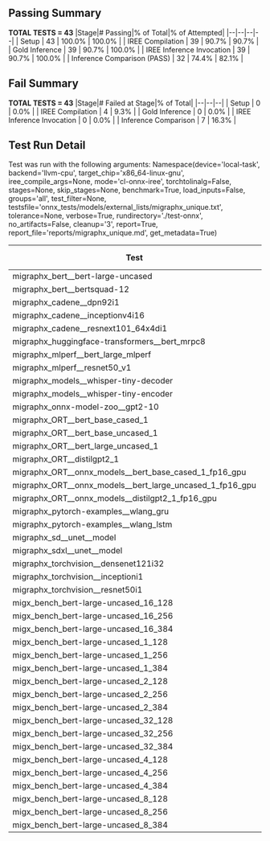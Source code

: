 ## Passing Summary

**TOTAL TESTS = 43**
|Stage|# Passing|% of Total|% of Attempted|
|--|--|--|--|
| Setup | 43 | 100.0% | 100.0% |
| IREE Compilation | 39 | 90.7% | 90.7% |
| Gold Inference | 39 | 90.7% | 100.0% |
| IREE Inference Invocation | 39 | 90.7% | 100.0% |
| Inference Comparison (PASS) | 32 | 74.4% | 82.1% |
## Fail Summary

**TOTAL TESTS = 43**
|Stage|# Failed at Stage|% of Total|
|--|--|--|
| Setup | 0 | 0.0% |
| IREE Compilation | 4 | 9.3% |
| Gold Inference | 0 | 0.0% |
| IREE Inference Invocation | 0 | 0.0% |
| Inference Comparison | 7 | 16.3% |
## Test Run Detail
Test was run with the following arguments:
Namespace(device='local-task', backend='llvm-cpu', target_chip='x86_64-linux-gnu', iree_compile_args=None, mode='cl-onnx-iree', torchtolinalg=False, stages=None, skip_stages=None, benchmark=True, load_inputs=False, groups='all', test_filter=None, testsfile='onnx_tests/models/external_lists/migraphx_unique.txt', tolerance=None, verbose=True, rundirectory='./test-onnx', no_artifacts=False, cleanup='3', report=True, report_file='reports/migraphx_unique.md', get_metadata=True)

| Test | Exit Status | Mean Benchmark Time (ms) | Notes |
|--|--|--|--|
| migraphx_bert__bert-large-uncased | PASS | 367.62561307599145 | |
| migraphx_bert__bertsquad-12 | compilation | None | |
| migraphx_cadene__dpn92i1 | PASS | 163.95223063106337 | |
| migraphx_cadene__inceptionv4i16 | PASS | 5285.507733002305 | |
| migraphx_cadene__resnext101_64x4di1 | PASS | 334.10152855018777 | |
| migraphx_huggingface-transformers__bert_mrpc8 | PASS | 636.9218860442439 | |
| migraphx_mlperf__bert_large_mlperf | Numerics | 488.7145347893238 | |
| migraphx_mlperf__resnet50_v1 | PASS | 94.81755817929901 | |
| migraphx_models__whisper-tiny-decoder | PASS | 60.71155725253953 | |
| migraphx_models__whisper-tiny-encoder | Numerics | 245.31733906931345 | |
| migraphx_onnx-model-zoo__gpt2-10 | compilation | None | |
| migraphx_ORT__bert_base_cased_1 | PASS | 212.17629603213732 | |
| migraphx_ORT__bert_base_uncased_1 | PASS | 211.3735986252626 | |
| migraphx_ORT__bert_large_uncased_1 | PASS | 567.8196549415588 | |
| migraphx_ORT__distilgpt2_1 | PASS | 91.35266486555338 | |
| migraphx_ORT__onnx_models__bert_base_cased_1_fp16_gpu | Numerics | 191.48466177284718 | |
| migraphx_ORT__onnx_models__bert_large_uncased_1_fp16_gpu | Numerics | 546.1564194411039 | |
| migraphx_ORT__onnx_models__distilgpt2_1_fp16_gpu | Numerics | 89.68084057172138 | |
| migraphx_pytorch-examples__wlang_gru | PASS | 65.33250269113164 | |
| migraphx_pytorch-examples__wlang_lstm | PASS | 20.48856836821263 | |
| migraphx_sd__unet__model | import_model | None | |
| migraphx_sdxl__unet__model | import_model | None | |
| migraphx_torchvision__densenet121i32 | PASS | 1595.194412395358 | |
| migraphx_torchvision__inceptioni1 | PASS | 215.44346689350073 | |
| migraphx_torchvision__resnet50i1 | PASS | 83.35999159940651 | |
| migx_bench_bert-large-uncased_16_128 | PASS | 1518.186564867695 | |
| migx_bench_bert-large-uncased_16_256 | PASS | 5377.511925374468 | |
| migx_bench_bert-large-uncased_16_384 | Numerics | 9399.769911542535 | |
| migx_bench_bert-large-uncased_1_128 | PASS | 156.91422075033185 | |
| migx_bench_bert-large-uncased_1_256 | PASS | 247.82613809737893 | |
| migx_bench_bert-large-uncased_1_384 | PASS | 367.25927082200843 | |
| migx_bench_bert-large-uncased_2_128 | PASS | 239.10824064579273 | |
| migx_bench_bert-large-uncased_2_256 | PASS | 428.2200609644254 | |
| migx_bench_bert-large-uncased_2_384 | PASS | 921.248896047473 | |
| migx_bench_bert-large-uncased_32_128 | PASS | 5062.101010233164 | |
| migx_bench_bert-large-uncased_32_256 | PASS | 13757.05911964178 | |
| migx_bench_bert-large-uncased_32_384 | Numerics | 22021.72733657062 | |
| migx_bench_bert-large-uncased_4_128 | PASS | 403.92916835844517 | |
| migx_bench_bert-large-uncased_4_256 | PASS | 793.9007288465897 | |
| migx_bench_bert-large-uncased_4_384 | PASS | 1279.3981786817312 | |
| migx_bench_bert-large-uncased_8_128 | PASS | 735.424442216754 | |
| migx_bench_bert-large-uncased_8_256 | PASS | 1640.5842707802851 | |
| migx_bench_bert-large-uncased_8_384 | PASS | 3423.9680686344705 | |
